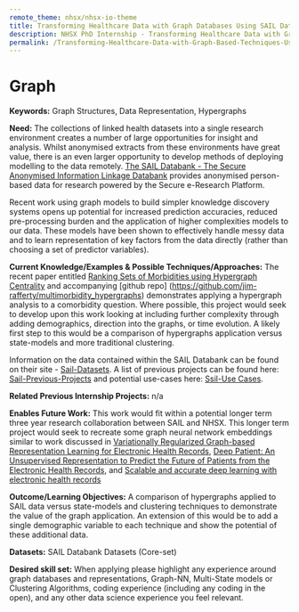 ```yaml
---
remote_theme: nhsx/nhsx-io-theme
title: Transforming Healthcare Data with Graph Databases Using SAIL DataBank
description: NHSX PhD Internship - Transforming Healthcare Data with Graph-based Techniques Using SAIL DataBank
permalink: /Transforming-Healthcare-Data-with-Graph-Based-Techniques-Using-SAIL-DataBank/
---
```


# Graph 

**Keywords:** Graph Structures, Data Representation, Hypergraphs

**Need:** The collections of linked health datasets into a single research environment creates a number of large opportunities for insight and analysis.  Whilst anonymised extracts from these environments have great value, there is an even larger opportunity to develop methods of deploying modelling to the data remotely.  [The SAIL Databank - The Secure Anonymised Information Linkage Databank](https://saildatabank.com/) provides anonymised person-based data for research powered by the Secure e-Research Platform.  

Recent work using graph models to build simpler knowledge discovery systems opens up potential for increased prediction accuracies, reduced pre-processing burden and the application of higher complexities models to our data.  These models have been shown to effectively handle messy data and to learn representation of key factors from the data directly (rather than choosing a set of predictor variables).

**Current Knowledge/Examples & Possible Techniques/Approaches:** The recent paper entitled [Ranking Sets of Morbidities using Hypergraph Centrality](https://www.sciencedirect.com/science/article/pii/S1532046421002458) and accompanying [github repo] (https://github.com/jim-rafferty/multimorbidity_hypergraphs) demonstrates applying a hypergraph analysis to a comorbidity question.  Where possible, this project would seek to develop upon this work looking at including further complexity through adding demographics, direction into the graphs, or time evolution.  A likely first step to this would be a comparison of hypergraphs application versus state-models and more traditional clustering.

Information on the data contained within the SAIL Databank can be found on their site - [Sail-Datasets](https://saildatabank.com/saildata/sail-datasets/).
A list of previous projects can be found here: [Sail-Previous-Projects](https://saildatabank.com/wp-content/uploads/Current-Projects-Jul-2021.pdf) and potential use-cases here: [Ssil-Use Cases](https://saildatabank.com/saildata/uses-for-sail-data/).  

**Related Previous Internship Projects:** n/a

**Enables Future Work:** This work would fit within a potential longer term three year research collaboration between SAIL and NHSX.  This longer term project would seek to recreate some graph neural network embeddings similar to work discussed in [Variationally Regularized Graph-based Representation Learning for Electronic Health Records](https://arxiv.org/abs/1912.03761), [Deep Patient: An Unsupervised Representation to Predict the Future of Patients from the Electronic Health Records](https://pubmed.ncbi.nlm.nih.gov/27185194/), and [Scalable and accurate deep learning with electronic health records](https://www.nature.com/articles/s41746-018-0029-1)

**Outcome/Learning Objectives:** A comparison of hypergraphs applied to SAIL data versus state-models and clustering techniques to demonstrate the value of the graph application.  An extension of this would be to add a single demographic variable to each technique and show the potential of these additional data.

**Datasets:** SAIL Databank Datasets (Core-set)

**Desired skill set:** When applying please highlight any experience around graph databases and representations, Graph-NN, Multi-State models or Clustering Algorithms, coding experience (including any coding in the open), and any other data science experience you feel relevant.
